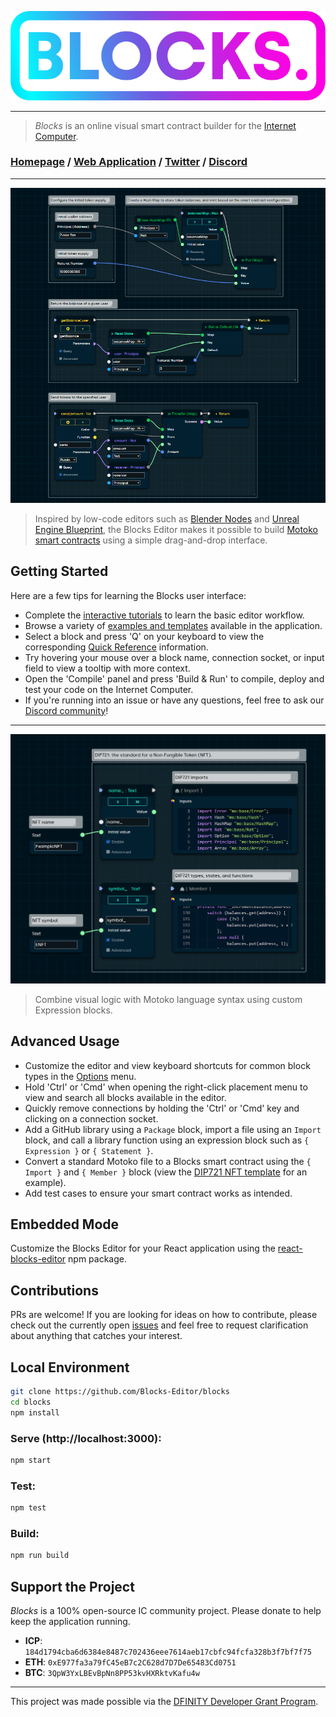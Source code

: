 ![Blocks.](./public/img/logo-gradient.png)

---

> *Blocks* is an online visual smart contract builder for the [Internet Computer](https://dfinity.org/).

### [Homepage](https://blocks-editor.github.io) / [Web Application](https://blocks-editor.github.io/blocks) / [Twitter](https://twitter.com/BlocksEditor) / [Discord](https://discord.gg/jDDWtKwWQf)

---

![A simple fungible token example](./public/img/example/currency-v3.png)

> Inspired by low-code editors such as [Blender Nodes](https://docs.blender.org/manual/en/latest/compositing/introduction.html) and [Unreal Engine Blueprint](https://docs.unrealengine.com/4.27/en-US/ProgrammingAndScripting/Blueprints/), the Blocks Editor makes it possible to build [Motoko smart contracts](https://smartcontracts.org/docs/language-guide/motoko.html) using a simple drag-and-drop interface.

## Getting Started

Here are a few tips for learning the Blocks user interface:

- Complete the [interactive tutorials](https://blocks-editor.github.io/blocks/?menu=tutorials) to learn the basic editor workflow.
- Browse a variety of [examples and templates](https://blocks-editor.github.io/blocks/?menu=load) available in the application.
- Select a block and press 'Q' on your keyboard to view the corresponding [Quick Reference](https://blocks-editor.github.io/blocks/?menu=reference) information. 
- Try hovering your mouse over a block name, connection socket, or input field to view a tooltip with more context.
- Open the 'Compile' panel and press 'Build & Run' to compile, deploy and test your code on the Internet Computer. 
- If you're running into an issue or have any questions, feel free to ask our [Discord community](https://discord.gg/jDDWtKwWQf)!

---

![A simple fungible token example](./public/img/example/nft-v1.png)

> Combine visual logic with Motoko language syntax using custom Expression blocks. 

## Advanced Usage

- Customize the editor and view keyboard shortcuts for common block types in the [Options](https://blocks-editor.github.io/blocks/?menu=settings) menu.
- Hold 'Ctrl' or 'Cmd' when opening the right-click placement menu to view and search all blocks available in the editor. 
- Quickly remove connections by holding the 'Ctrl' or 'Cmd' key and clicking on a connection socket.
- Add a GitHub library using a `Package` block, import a file using an `Import` block, and call a library function using an expression block such as `{ Expression }` or `{ Statement }`.
- Convert a standard Motoko file to a Blocks smart contract using the `{ Import }` and `{ Member }` block (view the [DIP721 NFT template](https://blocks-editor.github.io/blocks/?menu=load) for an example).
- Add test cases to ensure your smart contract works as intended.

## Embedded Mode

Customize the Blocks Editor for your React application using the [react-blocks-editor](https://www.npmjs.com/package/react-blocks-editor) npm package.

## Contributions

PRs are welcome! If you are looking for ideas on how to contribute, please check out the currently open [issues](https://github.com/Blocks-Editor/blocks/issues) and feel free to request clarification about anything that catches your interest. 

## Local Environment

```sh
git clone https://github.com/Blocks-Editor/blocks
cd blocks
npm install
```

### Serve (http://localhost:3000):

```bash
npm start
```

### Test:

```bash
npm test
```

### Build:

```bash
npm run build
```

## Support the Project

*Blocks* is a 100% open-source IC community project.
Please donate to help keep the application running.

- **ICP**: `184d1794cba6d6384e8487c702436eee7614aeb17cbfc94fcfa328b3f7bf7f75`
- **ETH**: `0xE977fa3a79fC45eB7c2C628d7D7De65483Cd0751`
- **BTC**: `3QpW3YxLBEvBpNn8PP53kvHXRktvKafu4w`

---

This project was made possible via the [DFINITY Developer Grant Program](https://dfinity.org/grants/).
